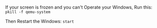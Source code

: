 If your screen is frozen and you can't Operate your Windows, Run this: 
```pkill -f qemu-system```

Then Restart the Windows:
```start```
